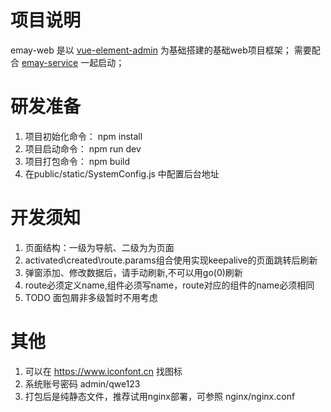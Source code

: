 # 项目说明
emay-web 是以 [vue-element-admin](http://172.16.11.138/component/open/vue-element-admin) 为基础搭建的基础web项目框架；
需要配合 [emay-service](http://172.16.11.138/component/future/emay-service) 一起启动；

# 研发准备
1. 项目初始化命令： npm install
2. 项目启动命令： npm run dev
3. 项目打包命令： npm build
4. 在public/static/SystemConfig.js 中配置后台地址

# 开发须知
1. 页面结构：一级为导航、二级为为页面
2. activated\created\route.params组合使用实现keepalive的页面跳转后刷新
3. 弹窗添加、修改数据后，请手动刷新,不可以用go(0)刷新
4. route必须定义name,组件必须写name，route对应的组件的name必须相同
5. TODO 面包屑非多级暂时不用考虑

# 其他
1. 可以在 https://www.iconfont.cn 找图标
2. 系统账号密码 admin/qwe123
3. 打包后是纯静态文件，推荐试用nginx部署，可参照 nginx/nginx.conf 